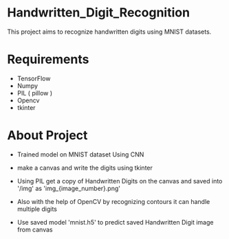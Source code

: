 # Handwritten_Digit_Recognition
This project aims to recognize handwritten digits using MNIST datasets.

# Requirements
* TensorFlow
* Numpy
* PIL ( pillow )
* Opencv
* tkinter

# About Project

* Trained model on MNIST dataset Using CNN

* make a canvas and write the digits using tkinter

* Using PIL get a copy of Handwritten Digits on the canvas and saved into '/img' as 'img_{image_number}.png'

* Also with the help of OpenCV by recognizing contours it can handle multiple digits

* Use saved model 'mnist.h5' to predict saved Handwritten Digit image from canvas
